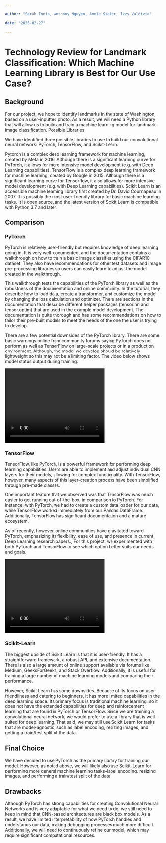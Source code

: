 ```yaml
--- 

author: "Sarah Innis, Anthony Nguyen, Annie Staker, Izzy Valdivia" 

date: "2025-02-27" 

--- 
```


# Technology Review for Landmark Classification: Which Machine Learning Library is Best for Our Use Case?

## Background
For our project, we hope to identify landmarks in the state of Washington, based on a user-inputted photo. As a result, we will need a Python library that will allow us to build and train a machine learning model for landmark image classification.
Possible Libraries

We have identified three possible libraries to use to build our convolutional neural network: PyTorch, TensorFlow, and Scikit-Learn.

Pytorch is a complex deep learning framework for machine learning, created by Meta in 2016. Although there is a significant learning curve for PyTorch, it allows for more intensive model development (e.g. with Deep Learning capabilities). TensorFlow is a complex deep learning framework for machine learning, created by Google in 2015. Although there is a significant learning curve for Tensorflow, it also allows for more intensive model development (e.g. with Deep Learning capabilities). Scikit Learn is an accessible machine learning library first created by Dr. David Cournapeau in 2007. It is possibly the most user-friendly library for basic machine learning tasks. It is open source, and the latest version of Scikit Learn is compatible with Python 3.7 and later.

## Comparison
### PyTorch
PyTorch is relatively user-friendly but requires knowledge of deep learning going in. It is very well-documented, and the documentation contains a walkthrough on how to train a basic image classifier using the CIFAR10 dataset. They also have recommendations for other test datasets and image pre-processing libraries so users can easily learn to adjust the model created in the walkthrough. 

This walkthrough tests the capabilities of the PyTorch library as well as the robustness of the documentation and online community. In the tutorial, they describe how to load data, create a transformer, and customize the model by changing the loss calculation and optimizer. There are sections in the documentation that describe different helper packages (tensor.nn and tensor.optim) that are used in the example model development. The documentation is quite thorough and has some recommendations on how to tailor their pre-built models to meet the needs of the one the user is trying to develop. 

There are a few potential downsides of the PyTorch library. There are some basic warnings online from community forums saying PyTorch does not perform as well as TensorFlow on large-scale projects or in a production environment. Although, the model we develop should be relatively lightweight so this may not be a limiting factor. 
The video below shows model status output during training.

<video src="PyTorch-demo.mov" width="320" height="240" controls></video>

### TensorFlow
TensorFlow, like PyTorch, is a powerful framework for performing deep learning capabilities. Users are able to implement and adjust individual CNN layers for their models, allowing for complex functionality. With TensorFlow, however, many aspects of this layer-creation process have been simplified through pre-made classes.

One important feature that we observed was that TensorFlow was much easier to get running out-of-the-box, in comparison to PyTorch. For instance, with PyTorch, we had to create a custom data loader for our data, while TensorFlow worked immediately from our Pandas DataFrame. Additionally, TensorFlow has significant documentation and a mature ecosystem.

As of recently, however, online communities have gravitated toward PyTorch, emphasizing its flexibility, ease of use, and presence in current Deep Learning research papers., For this project, we experimented with both PyTorch and TensorFlow to see which option better suits our needs and goals.

<video src="TensorFlow-demo.mp4" width="320" height="240" controls></video>

### Scikit-Learn
The biggest upside of Scikit Learn is that it is user-friendly. It has a straightforward framework, a robust API, and extensive documentation. There is also a large amount of online support available via forums like Medium, GeeksForGeeks, and Stack Overflow. Additionally, it is useful for training a large number of machine learning models and comparing their performance.

However, Scikit Learn has some downsides. Because of its focus on user-friendliness and catering to beginners, it has more limited capabilities in the deep learning space. Its primary focus is traditional machine learning, so it does not have the extended capabilities for deep and reinforcement learning that are found in PyTorch or TensorFlow. Since we are training a convolutional neural network, we would prefer to use a library that is well-suited for deep learning. That said, we may still use Scikit Learn for tasks that are model-agnostic, such as label encoding, resizing images, and getting a train/test split of the data.

## Final Choice

We have decided to use PyTorch as the primary library for training our model. However, as noted above, we will likely also use Scikit-Learn for performing more general machine learning tasks–label encoding, resizing images, and performing a train/test split of the data.

## Drawbacks

Although PyTorch has strong capabilities for creating Convolutional Neural Networks and is very adaptable for what we need to do, we still need to keep in mind that CNN-based architectures are black box models. As a result, we have limited interpretability of how PyTorch handles and understands our data, making debugging processes much more difficult. Additionally, we will need to continuously refine our model, which may require significant computational resources.